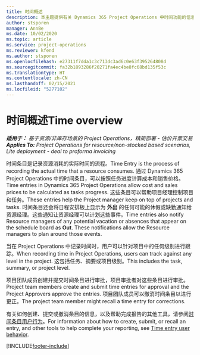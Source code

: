```yaml
---
title: 时间概述
description: 本主题提供有关 Dynamics 365 Project Operations 中时间功能的信息。
author: stsporen
manager: AnnBe
ms.date: 10/02/2020
ms.topic: article
ms.service: project-operations
ms.reviewer: kfend
ms.author: stsporen
ms.openlocfilehash: e27311f7dda1c3c713dc3ad6c0e63f395264808d
ms.sourcegitcommit: fa32b1893286f20271fa4ec4be8fc68bd135f53c
ms.translationtype: HT
ms.contentlocale: zh-CN
ms.lasthandoff: 02/15/2021
ms.locfileid: "5277102"
---
```

# <a name="time-overview"></a><span data-ttu-id="a368d-103">时间概述</span><span class="sxs-lookup"><span data-stu-id="a368d-103">Time overview</span></span>

<span data-ttu-id="a368d-104">_**适用于：** 基于资源/非库存场景的 Project Operations，精简部署 - 估价开票交易_</span><span class="sxs-lookup"><span data-stu-id="a368d-104">_**Applies To:** Project Operations for resource/non-stocked based scenarios, Lite deployment - deal to proforma invoicing_</span></span>

<span data-ttu-id="a368d-105">时间条目是记录资源消耗的实际时间的流程。</span><span class="sxs-lookup"><span data-stu-id="a368d-105">Time Entry is the process of recording the actual time that a resource consumes.</span></span> <span data-ttu-id="a368d-106">通过 Dynamics 365 Project Operations 中的时间条目，可以按照任务进度计算成本和销售价格。</span><span class="sxs-lookup"><span data-stu-id="a368d-106">Time entries in Dynamics 365 Project Operations allow cost and sales prices to be calculated as tasks progress.</span></span> <span data-ttu-id="a368d-107">这些条目可以帮助项目经理控制项目和任务。</span><span class="sxs-lookup"><span data-stu-id="a368d-107">These entries help the Project manager keep on top of projects and tasks.</span></span> <span data-ttu-id="a368d-108">时间条目还会将日程安排板上显示为 **外出** 的任何可能的休假或缺勤通知给资源经理。这些通知让资源经理可以计划这些事件。</span><span class="sxs-lookup"><span data-stu-id="a368d-108">Time entries also notify Resource managers of any potential vacation or absences that appear on the schedule board as **Out**. These notifications allow the Resource managers to plan around those events.</span></span>

<span data-ttu-id="a368d-109">当在 Project Operations 中记录时间时，用户可以针对项目中的任何级别进行跟踪。</span><span class="sxs-lookup"><span data-stu-id="a368d-109">When recording time in Project Operations, users can track against any level in the project.</span></span> <span data-ttu-id="a368d-110">这包括任务、摘要或项目级别。</span><span class="sxs-lookup"><span data-stu-id="a368d-110">This includes the task, summary, or project level.</span></span>

<span data-ttu-id="a368d-111">项目团队成员创建并提交时间条目进行审批，项目审批者对这些条目进行审批。</span><span class="sxs-lookup"><span data-stu-id="a368d-111">Project team members create and submit time entries for approval and the Project Approvers approve the entries.</span></span> <span data-ttu-id="a368d-112">项目团队成员可以撤消时间条目以进行更正。</span><span class="sxs-lookup"><span data-stu-id="a368d-112">The project team member might recall a time entry for corrections.</span></span>

<span data-ttu-id="a368d-113">有关如何创建、提交或撤消条目的信息，以及帮助完成报告的其他工具，请参阅[时间条目用户行为](ui-behavior-time.md)。</span><span class="sxs-lookup"><span data-stu-id="a368d-113">For information about how to create, submit, or recall an entry, and other tools to help complete your reporting, see [Time entry user behavior](ui-behavior-time.md).</span></span>



[!INCLUDE[footer-include](../includes/footer-banner.md)]